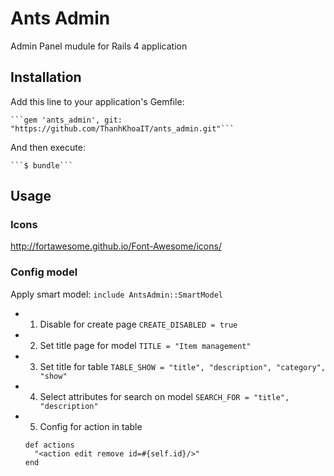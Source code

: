# Ants Admin

Admin Panel mudule for Rails 4 application

## Installation

Add this line to your application's Gemfile:

    ```gem 'ants_admin', git: "https://github.com/ThanhKhoaIT/ants_admin.git"```

And then execute:

    ```$ bundle```

## Usage

### Icons
http://fortawesome.github.io/Font-Awesome/icons/

### Config model
  Apply smart model: ```include AntsAdmin::SmartModel```

  * 1. Disable for create page
    ```CREATE_DISABLED = true```
    
  * 2. Set title page for model
    ```TITLE = "Item management"```

  * 3. Set title for table
    ```TABLE_SHOW = "title", "description", "category", "show"```

  * 4. Select attributes for search on model
    ```SEARCH_FOR = "title", "description"```
    
  * 5. Config for action in table
    ```
    def actions
      "<action edit remove id=#{self.id}/>"
    end
    ```